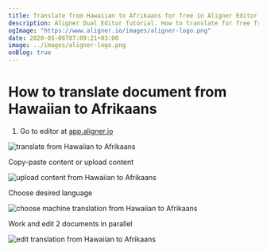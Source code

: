 ```yaml
---
title: Translate from Hawaiian to Afrikaans for free in Aligner Editor
description: Aligner Dual Editor Tutorial. How to translate for free from Hawaiian to Afrikaans. Aligner is multilingual document management platform. 
ogImage: "https://www.aligner.io/images/aligner-logo.png"
date: 2020-05-06T07:09:21+03:00
image: ../images/aligner-logo.png
onBlog: true
---
```


# How to translate document from Hawaiian to Afrikaans

1. Go to editor at [app.aligner.io](https://app.aligner.io "Aligner App web page")

![translate from Hawaiian to Afrikaans](../aligner-blank-editor.png "translate from Hawaiian to Afrikaans")

Copy-paste content or upload content

![upload content from Hawaiian to Afrikaans](../aligner-uploaded-document.png "upload content from Hawaiian to Afrikaans")

Choose desired language

![choose machine translation from Hawaiian to Afrikaans](../aligner-language-dropdown.png "choose machine translation from Hawaiian to Afrikaans")

Work and edit 2 documents in parallel

![edit translation from Hawaiian to Afrikaans](../aligner-double-sitded-editor.png "edit translation from Hawaiian to Afrikaans")

